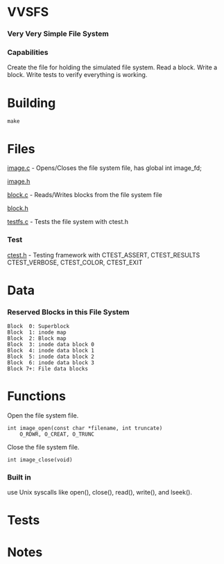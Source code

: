 # VVSFS

### Very Very Simple File System

### Capabilities

Create the file for holding the simulated file system.
Read a block.
Write a block.
Write tests to verify everything is working.

# Building

    make

# Files

[image.c](image.c) - Opens/Closes the file system file, has global int image_fd;

[image.h](image.h)

[block.c](block.c) - Reads/Writes blocks from the file system file

[block.h](block.h)

[testfs.c](testfs.c) - Tests the file system with ctest.h

### Test

[ctest.h](ctest.h) - Testing framework with CTEST_ASSERT, CTEST_RESULTS CTEST_VERBOSE, CTEST_COLOR, CTEST_EXIT

# Data
 
### Reserved Blocks in this File System

    Block  0: Superblock
    Block  1: inode map
    Block  2: Block map
    Block  3: inode data block 0
    Block  4: inode data block 1
    Block  5: inode data block 2
    Block  6: inode data block 3
    Block 7+: File data blocks

# Functions

Open the file system file.

    int image_open(const char *filename, int truncate)
        O_RDWR, O_CREAT, O_TRUNC

Close the file system file.

    int image_close(void)

### Built in

use Unix syscalls like open(), close(), read(), write(), and lseek().

# Tests

# Notes
